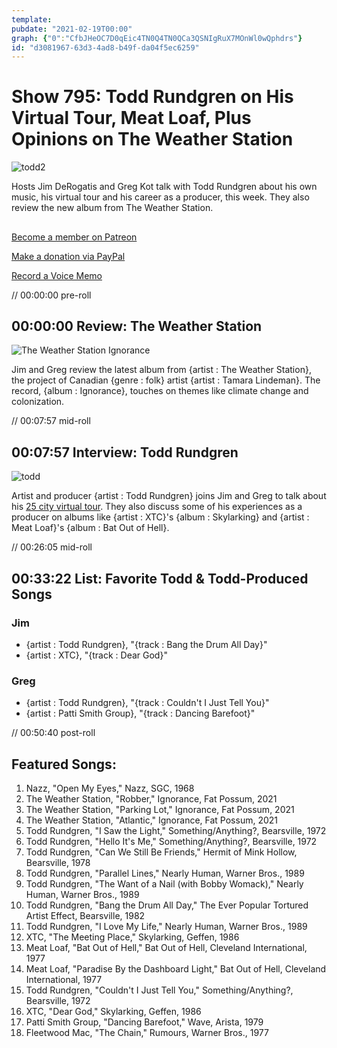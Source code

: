 ```yaml
---
template: 
pubdate: "2021-02-19T00:00"
graph: {"0":"CfbJHeOC7D0qEic4TN0Q4TN0QCa3QSNIgRuX7MOnWl0wQphdrs"}
id: "d3081967-63d3-4ad8-b49f-da04f5ec6259"
---
```






# Show 795: Todd Rundgren on His Virtual Tour, Meat Loaf, Plus Opinions on The Weather Station

![todd2](https://static.soundopinions.org/images/2021/todd2.jpeg)

Hosts Jim DeRogatis and Greg Kot talk with Todd Rundgren about his own music, his virtual tour and his career as a producer, this week. They also review the new album from The Weather Station. 



## 

[Become a member on Patreon](https://www.patreon.com/soundopinions)

[Make a donation via PayPal](https://bit.ly/36zIhZK) 

[Record a Voice Memo](https://www.micdropp.com/studio/5febf006eba45/) 

// 00:00:00 pre-roll



## 00:00:00 Review: The Weather Station

![The Weather Station Ignorance](https://static.soundopinions.org/assets/795/012.jpg)

Jim and Greg review the latest album from {artist : The Weather Station}, the project of Canadian {genre : folk} artist {artist : Tamara Lindeman}. The record, {album : Ignorance}, touches on themes like climate change and colonization.

// 00:07:57 mid-roll



## 00:07:57 Interview: Todd Rundgren

![todd](https://static.soundopinions.org/images/2021/todd.jpeg)

Artist and producer {artist : Todd Rundgren} joins Jim and Greg to talk about his [25 city virtual tour](https://nocapshows.com/artist?name=toddrundgren). They also discuss some of his experiences as a producer on albums like {artist : XTC}'s {album : Skylarking} and {artist : Meat Loaf}'s {album : Bat Out of Hell}.

// 00:26:05 mid-roll



## 00:33:22 List: Favorite Todd & Todd-Produced Songs


### Jim

- {artist : Todd Rundgren}, "{track : Bang the Drum All Day}"
- {artist : XTC}, "{track : Dear God}"


### Greg

- {artist : Todd Rundgren}, "{track : Couldn't I Just Tell You}"
- {artist : Patti Smith Group}, "{track : Dancing Barefoot}"

// 00:50:40 post-roll



## Featured Songs:

1. Nazz, "Open My Eyes," Nazz, SGC, 1968
2. The Weather Station, "Robber," Ignorance, Fat Possum, 2021
3. The Weather Station, "Parking Lot," Ignorance, Fat Possum, 2021
4. The Weather Station, "Atlantic," Ignorance, Fat Possum, 2021
5. Todd Rundgren, "I Saw the Light," Something/Anything?, Bearsville, 1972
6. Todd Rundgren, "Hello It's Me," Something/Anything?, Bearsville, 1972
7. Todd Rundgren, "Can We Still Be Friends," Hermit of Mink Hollow, Bearsville, 1978
8. Todd Rundgren, "Parallel Lines," Nearly Human, Warner Bros., 1989
9. Todd Rundgren, "The Want of a Nail (with Bobby Womack)," Nearly Human, Warner Bros., 1989
10. Todd Rundgren, "Bang the Drum All Day," The Ever Popular Tortured Artist Effect, Bearsville, 1982
11. Todd Rundgren, "I Love My Life," Nearly Human, Warner Bros., 1989
12. XTC, "The Meeting Place," Skylarking, Geffen, 1986
13. Meat Loaf, "Bat Out of Hell," Bat Out of Hell, Cleveland International, 1977
14. Meat Loaf, "Paradise By the Dashboard Light," Bat Out of Hell, Cleveland International, 1977
15. Todd Rundgren, "Couldn't I Just Tell You," Something/Anything?, Bearsville, 1972
16. XTC, "Dear God," Skylarking, Geffen, 1986
17. Patti Smith Group, "Dancing Barefoot," Wave, Arista, 1979
18. Fleetwood Mac, "The Chain," Rumours, Warner Bros., 1977